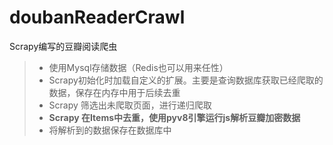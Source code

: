 # doubanReaderCrawl
Scrapy编写的豆瓣阅读爬虫
> * 使用Mysql存储数据（Redis也可以用来任性）
> * Scrapy初始化时加载自定义的扩展。主要是查询数据库获取已经爬取的数据，保存在内存中用于后续去重
> * Scrapy 筛选出未爬取页面，进行递归爬取
> * **Scrapy 在Items中去重，使用pyv8引擎运行js解析豆瓣加密数据**
> * 将解析到的数据保存在数据库中
